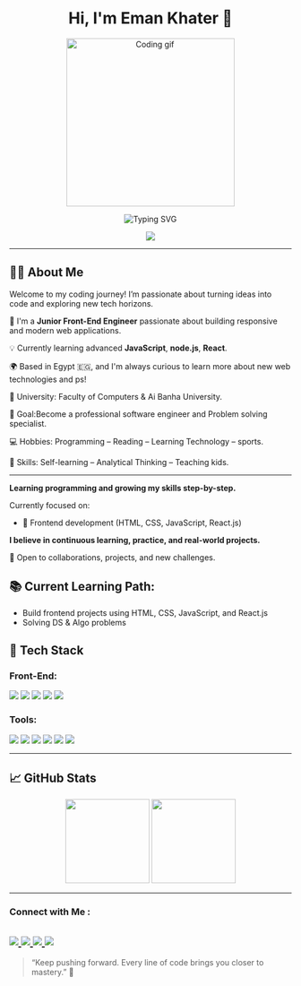 
<h1 align="center">Hi, I'm Eman Khater 👋</h1>

<p align="center">
  <img src="https://media3.giphy.com/media/v1.Y2lkPTc5MGI3NjExdmoxcGozbnU1MmJnZWpxd2FsM2ljeWI0ZjZtZHZiNHlrNjI3bXZzdyZlcD12MV9pbnRlcm5hbF9naWZfYnlfaWQmY3Q9Zw/S9d8XB557e8phGLBVS/giphy.gif" width="300" alt="Coding gif"/>
</p>

<p align="center">
  <img src="https://readme-typing-svg.herokuapp.com?font=Fira+Code&size=24&color=06923E&center=true&vCenter=true&width=450&lines=Hi,+I'm+Eman!;Junior+Front-End+Engineer;Let's+Code+Together!" alt="Typing SVG" />
</p>

<!-- Typing SVG by DenverCoder1 - https://github.com/DenverCoder1/readme-typing-svg -->
<p align="center">
  <a href="https://github.com/DenverCoder1/readme-typing-svg"><img src="https://readme-typing-svg.herokuapp.com/?lines=Front-End%20developer;Always%20learning%20new%20things&font=Fira%20Code&center=true&width=440&height=45&color=E67514&vCenter=true&size=22"></a>
</p> 

---

## 🧑‍💻 About Me

Welcome to my coding journey! I’m passionate about turning ideas into code and exploring new tech horizons.


🎯 I'm a **Junior Front-End Engineer** passionate about building responsive and modern web applications.
  
💡 Currently learning advanced **JavaScript**, **node.js**, **React**.
  
🌍 Based in Egypt 🇪🇬, and I'm always curious to learn more about new web technologies and ps!

🏫 University: Faculty of Computers & Ai Banha University.

🎯 Goal:Become a professional software engineer and Problem solving specialist.

💻 Hobbies: Programming – Reading – Learning Technology – sports.

🧠 Skills: Self-learning – Analytical Thinking – Teaching kids.


---
**Learning programming and growing my skills step-by-step.**  

Currently focused on:

- 🎨 Frontend development (HTML, CSS, JavaScript, React.js)

**I believe in continuous learning, practice, and real-world projects.**  

🚀 Open to collaborations, projects, and new challenges.

## 📚 Current Learning Path:
- Build frontend projects using HTML, CSS, JavaScript, and React.js
- Solving DS & Algo problems


## 🚀 Tech Stack

### Front-End:
<p>
  <img src="https://img.shields.io/badge/HTML5-E34F26?logo=html5&logoColor=white" />
  <img src="https://img.shields.io/badge/CSS3-1572B6?logo=css3&logoColor=white" />
  <img src="https://img.shields.io/badge/JavaScript-F7DF1E?logo=javascript&logoColor=black" />
  <img src="https://img.shields.io/badge/React-61DAFB?logo=react&logoColor=black" />
  <img src="https://img.shields.io/badge/bootstrap-3178C6?logo=bootstrap&logoColor=white" />
</p>

### Tools:
<p>
  <img src="https://img.shields.io/badge/VSCode-007ACC?logo=visual-studio-code&logoColor=white" />
  <img src="https://img.shields.io/badge/Git-F05032?logo=git&logoColor=white" />
  <img src="https://img.shields.io/badge/GitHub-181717?logo=github&logoColor=white" />
  <img src="https://img.shields.io/badge/Grok-00AEEF?logo=x&logoColor=white" />
  <img src="https://img.shields.io/badge/Scratch-4CAF50?logo=scratch&logoColor=white" />
  <img src="https://img.shields.io/badge/pictoblox-F7B32B?logo=pictoblox&logoColor=black](https://img.shields.io/badge/PictoBlox-4CAF50?logo=scratch&logoColor=white&style=for-the-badge)" />
</p>

---

## 📈 GitHub Stats

<p align="center">
  <img src="https://github-readme-stats.vercel.app/api?username=MoazIbrahim3&show_icons=true&theme=react" height="150"/>
  <img src="https://github-readme-stats.vercel.app/api/top-langs/?username=MoazIbrahim3&layout=compact&theme=react" height="150"/>
</p>

---

### Connect with Me :

<a href="https://www.linkedin.com/in/eman-khater/" target="_blank"> <img src="https://img.shields.io/badge/-LinkedIn-0077B5?style=for-the-badge&logo=Linkedin&logoColor=white"/> </a> <a href="mailto:emankhater101@gmail.com" target="_blank"> <img src="https://img.shields.io/badge/-Email-D44638?style=for-the-badge&logo=Gmail&logoColor=white"/> </a> </a> <a href="https://x.com/EmanKher234" target="_blank"> <img src="https://img.shields.io/badge/-Twitter(X)-000000?style=for-the-badge&logo=Twitter&logoColor=white"/> </a> <a href="https://github.com/EmanKhatr" target="_blank"> <img src="https://img.shields.io/badge/-GitHub-171515?style=for-the-badge&logo=GitHub&logoColor=white"/> </a>
---

> “Keep pushing forward. Every line of code brings you closer to mastery.” 💪

